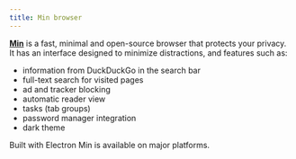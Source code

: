 ```yaml
---
title: Min browser
---
```


[**Min**](https://minbrowser.org/) is a fast, minimal and open-source browser that protects your privacy. It has an interface designed to minimize distractions, and features such as:

- information from DuckDuckGo in the search bar
- full-text search for visited pages
- ad and tracker blocking
- automatic reader view
- tasks (tab groups)
- password manager integration
- dark theme

Built with Electron Min is available on major platforms.

